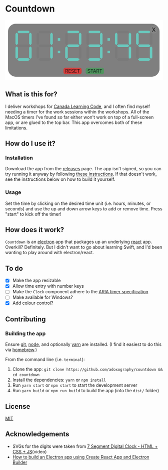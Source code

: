 # Countdown
![Countdown screenshot](/docs/screenshot.png)

## What is this for?
I deliver workshops for [Canada Learning Code](https://canadalearningcode.ca), and I often find myself needing a timer for the work sessions within the workshops. All of the MacOS timers I've found so far either won't work on top of a full-screen app, or are glued to the top bar. This app overcomes both of these limitations.

## How do I use it?
### Installation
Download the app from the [releases](https://github.com/adoxography/countdown/releases) page. The app isn't signed, so you can try running it anyway by following [these instructions](https://support.apple.com/en-ca/guide/mac-help/mh40616/mac). If that doesn't work, see the instructions below on how to build it yourself.

### Usage
Set the time by clicking on the desired time unit (i.e. hours, minutes, or seconds) and use the up and down arrow keys to add or remove time. Press "start" to kick off the timer!

## How does it work?
`Countdown` is an [electron](https://github.com/electron/electron) app that packages up an underlying [react](https://github.com/facebook/react) app. Overkill? Definitely. But I didn't want to go about learning Swift, and I'd been wanting to play around with electron/react.

## To do
- [x] Make the app resizable
- [x] Allow time entry with number keys
- [ ] Make the `Clock` component adhere to the [ARIA timer specification](https://developer.mozilla.org/en-US/docs/Web/Accessibility/ARIA/Roles/ARIA_timer_role)
- [ ] Make available for Windows?
- [x] Add colour control?

## Contributing

### Building the app
Ensure [git](https://git-scm.com/book/en/v2/Getting-Started-Installing-Git), [node](https://nodejs.org/en/), and optionally [yarn](https://classic.yarnpkg.com/en/docs/install/#mac-stable) are installed. (I find it easiest to do this via [homebrew](https://brew.sh/).)

From the command line (i.e. `terminal`):
1. Clone the app: `git clone https://github.com/adoxography/countdown && cd countdown`
1. Install the dependencies: `yarn` or `npm install`
1. Run `yarn start` or `npm start` to start the development server
1. Run `yarn build` or `npm run build` to build the app (into the `dist/` folder)

## License
[MIT](/LICENSE)

## Acknowledgements
- SVGs for the digits were taken from [7 Segment Digital Clock - HTML + CSS + JS](https://www.youtube.com/watch?v=GlzDSCErJXs)(video)
- [How to build an Electron app using Create React App and Electron Builder](https://www.codementor.io/@randyfindley/how-to-build-an-electron-app-using-create-react-app-and-electron-builder-ss1k0sfer)
